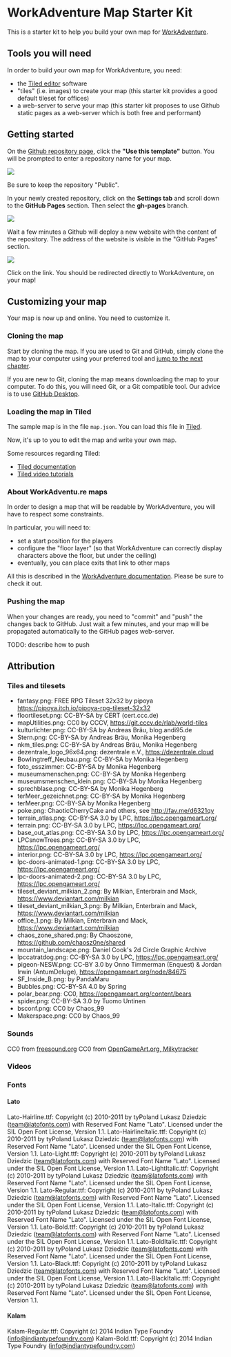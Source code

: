 # WorkAdventure Map Starter Kit

This is a starter kit to help you build your own map for [WorkAdventure](https://workadventu.re).

## Tools you will need

In order to build your own map for WorkAdventure, you need:

- the [Tiled editor](https://www.mapeditor.org/) software
- "tiles" (i.e. images) to create your map (this starter kit provides a good default tileset for offices)
- a web-server to serve your map (this starter kit proposes to use Github static pages as a web-server which is both free and performant)

## Getting started

On the [Github repository page](https://github.com/thecodingmachine/workadventure-map-starter-kit),
click the **"Use this template"** button. You will be prompted to enter a repository name for your map.

![](docs/create_repo.png)

Be sure to keep the repository "Public".

In your newly created repository, click on the **Settings tab** and scroll down to the **GitHub Pages** section.
Then select the **gh-pages** branch. 

![](docs/github_pages.png)

Wait a few minutes a Github will deploy a new website with the content of the repository.
The address of the website is visible in the "GitHub Pages" section.

![](docs/website_address.png)

Click on the link. You should be redirected directly to WorkAdventure, on your map!

## Customizing your map

Your map is now up and online. You need to customize it.

### Cloning the map

Start by cloning the map. If you are used to Git and GitHub, simply clone the map
to your computer using your preferred tool and [jump to the next chapter](#loading-the-map-in-tiled).

If you are new to Git, cloning the map means downloading the map to your computer.
To do this, you will need Git, or a Git compatible tool. Our advice is to use
[GitHub Desktop](https://desktop.github.com/).

### Loading the map in Tiled

The sample map is in the file `map.json`.
You can load this file in [Tiled](https://www.mapeditor.org/).

Now, it's up to you to edit the map and write your own map.

Some resources regarding Tiled:

- [Tiled documentation](https://doc.mapeditor.org/en/stable/manual/introduction/)
- [Tiled video tutorials](https://www.gamefromscratch.com/post/2015/10/14/Tiled-Map-Editor-Tutorial-Series.aspx)

### About WorkAdventu.re maps

In order to design a map that will be readable by WorkAdventure, you will have to respect some constraints.

In particular, you will need to:

- set a start position for the players
- configure the "floor layer" (so that WorkAdventure can correctly display characters above the floor, but under the ceiling)
- eventually, you can place exits that link to other maps

All this is described in the [WorkAdventure documentation](https://github.com/thecodingmachine/workadventure/#designing-a-map).
Please be sure to check it out. 

### Pushing the map

When your changes are ready, you need to "commit" and "push" the changes back to GitHub.
Just wait a few minutes, and your map will be propagated automatically to the GitHub pages web-server.

TODO: describe how to push

## Attribution

### Tiles and tilesets

* fantasy.png: FREE RPG Tileset 32x32 by pipoya https://pipoya.itch.io/pipoya-rpg-tileset-32x32
* floortileset.png: CC-BY-SA by CERT (cert.ccc.de)
* mapUtilities.png: CC0 by CCCV, https://git.cccv.de/rlab/world-tiles
* kulturlichter.png: CC-BY-SA by Andreas Bräu, blog.andi95.de
* Stern.png: CC-BY-SA by Andreas Bräu, Monika Hegenberg
* nkm_tiles.png: CC-BY-SA by Andreas Bräu, Monika Hegenberg
* dezentrale_logo_96x64.png: dezentrale e.V., https://dezentrale.cloud
* Bowlingtreff_Neubau.png: CC-BY-SA by Monika Hegenberg
* foto_esszimmer: CC-BY-SA by Monika Hegenberg
* museumsmenschen.png: CC-BY-SA by Monika Hegenberg
* museumsmenschen_klein.png: CC-BY-SA by Monika Hegenberg
* sprechblase.png: CC-BY-SA by Monika Hegenberg
* terMeer_gezeichnet.png: CC-BY-SA by Monika Hegenberg
* terMeer.png: CC-BY-SA by Monika Hegenberg
* poke.png: ChaoticCherryCake and others, see http://fav.me/d6321qy
* terrain_atlas.png: CC-BY-SA 3.0 by LPC, https://lpc.opengameart.org/
* terrain.png: CC-BY-SA 3.0 by LPC, https://lpc.opengameart.org/
* base_out_atlas.png: CC-BY-SA 3.0 by LPC, https://lpc.opengameart.org/
* LPCsnowTrees.png: CC-BY-SA 3.0 by LPC, https://lpc.opengameart.org/
* interior.png: CC-BY-SA 3.0 by LPC, https://lpc.opengameart.org/
* lpc-doors-animated-1.png: CC-BY-SA 3.0 by LPC, https://lpc.opengameart.org/
* lpc-doors-animated-2.png: CC-BY-SA 3.0 by LPC, https://lpc.opengameart.org/
* tileset_deviant_milkian_2.png: By Milkian, Enterbrain and Mack, https://www.deviantart.com/milkian
* tileset_deviant_milkian_3.png: By Milkian, Enterbrain and Mack, https://www.deviantart.com/milkian
* office_1.png: By Milkian, Enterbrain and Mack, https://www.deviantart.com/milkian
* chaos_zone_shared.png: By Chaoszone, https://github.com/chaosz0ne/shared
* mountain_landscape.png: Daniel Cook's 2d Circle Graphic Archive
* lpccatratdog.png: CC-BY-SA 3.0 by LPC, https://lpc.opengameart.org/  
* pigeon-NESW.png: CC-BY 3.0 by Onno Timmerman (Enquest) & Jordan Irwin (AntumDeluge), https://opengameart.org/node/84675
* SF_Inside_B.png: by PandaMaru
* Bubbles.png: CC-BY-SA 4.0 by Spring
* polar_bear.png: CC0, https://opengameart.org/content/bears
* spider.png: CC-BY-SA 3.0 by Tuomo Untinen
* bsconf.png: CC0 by Chaos_99
* Makerspace.png: CC0 by Chaos_99


### Sounds

CC0 from [freesound.org](https://freesound.org)
CC0 from [OpenGameArt.org, Milkytracker](https://opengameart.org/content/my-street)

### Videos

### Fonts

#### Lato

Lato-Hairline.ttf: Copyright (c) 2010-2011 by tyPoland Lukasz Dziedzic (team@latofonts.com) with Reserved Font Name "Lato". Licensed under the SIL Open Font License, Version 1.1.
Lato-HairlineItalic.ttf: Copyright (c) 2010-2011 by tyPoland Lukasz Dziedzic (team@latofonts.com) with Reserved Font Name "Lato". Licensed under the SIL Open Font License, Version 1.1.
Lato-Light.ttf: Copyright (c) 2010-2011 by tyPoland Lukasz Dziedzic (team@latofonts.com) with Reserved Font Name "Lato". Licensed under the SIL Open Font License, Version 1.1.
Lato-LightItalic.ttf: Copyright (c) 2010-2011 by tyPoland Lukasz Dziedzic (team@latofonts.com) with Reserved Font Name "Lato". Licensed under the SIL Open Font License, Version 1.1.
Lato-Regular.ttf: Copyright (c) 2010-2011 by tyPoland Lukasz Dziedzic (team@latofonts.com) with Reserved Font Name "Lato". Licensed under the SIL Open Font License, Version 1.1.
Lato-Italic.ttf: Copyright (c) 2010-2011 by tyPoland Lukasz Dziedzic (team@latofonts.com) with Reserved Font Name "Lato". Licensed under the SIL Open Font License, Version 1.1.
Lato-Bold.ttf: Copyright (c) 2010-2011 by tyPoland Lukasz Dziedzic (team@latofonts.com) with Reserved Font Name "Lato". Licensed under the SIL Open Font License, Version 1.1.
Lato-BoldItalic.ttf: Copyright (c) 2010-2011 by tyPoland Lukasz Dziedzic (team@latofonts.com) with Reserved Font Name "Lato". Licensed under the SIL Open Font License, Version 1.1.
Lato-Black.ttf: Copyright (c) 2010-2011 by tyPoland Lukasz Dziedzic (team@latofonts.com) with Reserved Font Name "Lato". Licensed under the SIL Open Font License, Version 1.1.
Lato-BlackItalic.ttf: Copyright (c) 2010-2011 by tyPoland Lukasz Dziedzic (team@latofonts.com) with Reserved Font Name "Lato". Licensed under the SIL Open Font License, Version 1.1.

#### Kalam

Kalam-Regular.ttf: Copyright (c) 2014 Indian Type Foundry (info@indiantypefoundry.com)
Kalam-Bold.ttf: Copyright (c) 2014 Indian Type Foundry (info@indiantypefoundry.com)
